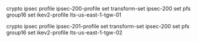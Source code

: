 crypto ipsec profile ipsec-200-profile
 set transform-set ipsec-200 
 set pfs group16
 set ikev2-profile lts-us-east-1-tgw-01

crypto ipsec profile ipsec-201-profile
 set transform-set ipsec-200 
 set pfs group16
 set ikev2-profile lts-us-east-1-tgw-02


